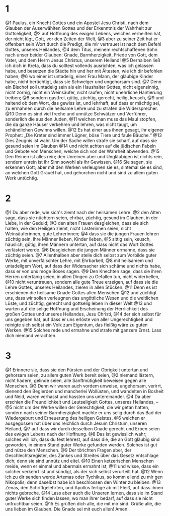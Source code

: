 # 1
@1 Paulus, ein Knecht Gottes und ein Apostel Jesu Christi, nach dem Glauben der Auserwählten Gottes und der Erkenntnis der Wahrheit zur Gottseligkeit, @2 auf Hoffnung des ewigen Lebens, welches verheißen hat, der nicht lügt, Gott, vor den Zeiten der Welt, @3 aber zu seiner Zeit hat er offenbart sein Wort durch die Predigt, die mir vertrauet ist nach dem Befehl Gottes, unseres Heilandes, @4 dem Titus, meinem rechtschaffenen Sohn nach unser beider Glauben: Gnade, Barmherzigkeit, Friede von Gott, dem Vater, und dem Herrn Jesus Christus, unserem Heiland! @5 Derhalben ließ ich dich in Kreta, dass du solltest vollends ausrichten, was ich gelassen habe, und besetzen die Städte hin und her mit Ältesten, wie ich dir befohlen haben; @6 wo einer ist untadelig, einer Frau Mann, der gläubige Kinder habe, nicht berüchtigt, dass sie Schwelger und ungehorsam sind. @7 Denn ein Bischof soll untadelig sein als ein Haushalter Gottes, nicht eigensinnig, nicht zornig, nicht ein Weinsäufer, nicht raufen, nicht unehrliche Hantierung treiben; @8 sondern gastfrei, gütig, züchtig, gerecht, heilig, keusch, @9 und haltend ob dem Wort, das gewiss ist, und lehrhaft, auf dass er mächtig sei, zu ermahnen durch die heilsame Lehre und zu strafen die Widersprecher. @10 Denn es sind viel freche und unnütze Schwätzer und Verführer, sonderlich die aus den Juden, @11 welchen man muss das Maul stopfen, die da ganze Häuser verkehren und lehren, was nicht taugt, um schändlichen Gewinns willen. @12 Es hat einer aus ihnen gesagt, ihr eigener Prophet: „Die Kreter sind immer Lügner, böse Tiere und faule Bäuche.“ @13 Dies Zeugnis ist wahr. Um der Sache willen strafe sie scharf, auf dass sie gesund seien im Glauben @14 und nicht achten auf die jüdischen Fabeln und Gebote von Menschen, welche sich von der Wahrheit abwenden. @15 Den Reinen ist alles rein; den Unreinen aber und Ungläubigen ist nichts rein, sondern unrein ist ihr Sinn sowohl als ihr Gewissen. @16 Sie sagen, sie erkennen Gott; aber mit den Werken verleugnen sie es, sintemal sie es sind, an welchen Gott Gräuel hat, und gehorchen nicht und sind zu allem guten Werk untüchtig.

# 2
@1 Du aber rede, wie sich's ziemt nach der heilsamen Lehre: @2 den Alten sage, dass sie nüchtern seien, ehrbar, züchtig, gesund im Glauben, in der Liebe, in der Geduld; @3 den alten Frauen desgleichen, dass sie sich halten, wie den Heiligen ziemt, nicht Lästerinnen seien, nicht Weinsäuferinnen, gute Lehrerinnen; @4 dass sie die jungen Frauen lehren züchtig sein, ihre Männer lieben, Kinder lieben, @5 sittig sein, keusch, häuslich, gütig, ihren Männern untertan, auf dass nicht das Wort Gottes verlästert werde. @6 Desgleichen die jungen Männer ermahne, dass sie züchtig seien. @7 Allenthalben aber stelle dich selbst zum Vorbilde guter Werke, mit unverfälschter Lehre, mit Ehrbarkeit, @8 mit heilsamem und untadeligem Wort, auf dass der Widersacher sich schäme und nichts habe, dass er von uns möge Böses sagen. @9 Den Knechten sage, dass sie ihren Herren untertänig seien, in allen Dingen zu Gefallen tun, nicht widerbellen, @10 nicht veruntreuen, sondern alle gute Treue erzeigen, auf dass sie die Lehre Gottes, unseres Heilandes, zieren in allen Stücken. @11 Denn es ist erschienen die heilsame Gnade Gottes allen Menschen @12 und züchtigt uns, dass wir sollen verleugnen das ungöttliche Wesen und die weltlichen Lüste, und züchtig, gerecht und gottselig leben in dieser Welt @13 und warten auf die selige Hoffnung und Erscheinung der Herrlichkeit des großen Gottes und unseres Heilandes, Jesu Christi, @14 der sich selbst für uns gegeben hat, auf dass er uns erlöste von aller Ungerechtigkeit und reinigte sich selbst ein Volk zum Eigentum, das fleißig wäre zu guten Werken. @15 Solches rede und ermahne und strafe mit ganzem Ernst. Lass dich niemand verachten.

# 3
@1 Erinnere sie, dass sie den Fürsten und der Obrigkeit untertan und gehorsam seien, zu allem guten Werk bereit seien, @2 niemand lästern, nicht hadern, gelinde seien, alle Sanftmütigkeit beweisen gegen alle Menschen. @3 Denn wir waren auch vordem unweise, ungehorsam, verirrt, dienend den Begierden und mancherlei Wollüsten, und wandelten in Bosheit und Neid, waren verhasst und hassten uns untereinander. @4 Da aber erschien die Freundlichkeit und Leutseligkeit Gottes, unseres Heilandes, – @5 nicht um der Werke willen der Gerechtigkeit, die wir getan hatten, sondern nach seiner Barmherzigkeit machte er uns selig durch das Bad der Wiedergeburt und Erneuerung des heiligen Geistes, @6 welchen er ausgegossen hat über uns reichlich durch Jesum Christum, unseren Heiland, @7 auf dass wir durch desselben Gnade gerecht und Erben seien des ewigen Lebens nach der Hoffnung. @8 Das ist gewisslich wahr; solches will ich, dass du fest lehrest, auf dass die, die an Gott gläubig sind geworden, in einem Stand guter Werke gefunden werden. Solches ist gut und nütze den Menschen. @9 Der törichten Fragen aber, der Geschlechtsregister, des Zankes und Streites über das Gesetz entschlage dich; denn sie sind unnütz und eitel. @10 Einen ketzerischen Menschen meide, wenn er einmal und abermals ermahnt ist, @11 und wisse, dass ein solcher verkehrt ist und sündigt, als der sich selbst verurteilt hat. @12 Wenn ich zu dir senden werde Artemas oder Tychikus, so komm eilend zu mir gen Nikopolis; denn daselbst habe ich beschlossen den Winter zu bleiben. @13 Zenas, den Schriftgelehrten, und Apollos fertige ab mit Fleiß, auf dass ihnen nichts gebreche. @14 Lass aber auch die Unseren lernen, dass sie im Stand guter Werke sich finden lassen, wo man ihrer bedarf, auf dass sie nicht unfruchtbar seien. @15 Es grüßen dich alle, die mit mir sind. Grüße alle, die uns lieben im Glauben. Die Gnade sei mit euch allen! Amen.